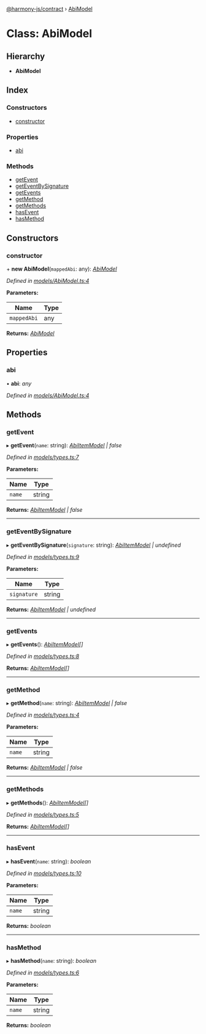 [@harmony-js/contract](../globals.md) › [AbiModel](abimodel.md)

# Class: AbiModel

## Hierarchy

* **AbiModel**

## Index

### Constructors

* [constructor](abimodel.md#constructor)

### Properties

* [abi](abimodel.md#abi)

### Methods

* [getEvent](abimodel.md#getevent)
* [getEventBySignature](abimodel.md#geteventbysignature)
* [getEvents](abimodel.md#getevents)
* [getMethod](abimodel.md#getmethod)
* [getMethods](abimodel.md#getmethods)
* [hasEvent](abimodel.md#hasevent)
* [hasMethod](abimodel.md#hasmethod)

## Constructors

###  constructor

\+ **new AbiModel**(`mappedAbi`: any): *[AbiModel](abimodel.md)*

*Defined in [models/AbiModel.ts:4](https://github.com/FireStack-Lab/Harmony-sdk-core/blob/1e63f5a/packages/harmony-contract/src/models/AbiModel.ts#L4)*

**Parameters:**

Name | Type |
------ | ------ |
`mappedAbi` | any |

**Returns:** *[AbiModel](abimodel.md)*

## Properties

###  abi

• **abi**: *any*

*Defined in [models/AbiModel.ts:4](https://github.com/FireStack-Lab/Harmony-sdk-core/blob/1e63f5a/packages/harmony-contract/src/models/AbiModel.ts#L4)*

## Methods

###  getEvent

▸ **getEvent**(`name`: string): *[AbiItemModel](../interfaces/abiitemmodel.md) | false*

*Defined in [models/types.ts:7](https://github.com/FireStack-Lab/Harmony-sdk-core/blob/1e63f5a/packages/harmony-contract/src/models/types.ts#L7)*

**Parameters:**

Name | Type |
------ | ------ |
`name` | string |

**Returns:** *[AbiItemModel](../interfaces/abiitemmodel.md) | false*

___

###  getEventBySignature

▸ **getEventBySignature**(`signature`: string): *[AbiItemModel](../interfaces/abiitemmodel.md) | undefined*

*Defined in [models/types.ts:9](https://github.com/FireStack-Lab/Harmony-sdk-core/blob/1e63f5a/packages/harmony-contract/src/models/types.ts#L9)*

**Parameters:**

Name | Type |
------ | ------ |
`signature` | string |

**Returns:** *[AbiItemModel](../interfaces/abiitemmodel.md) | undefined*

___

###  getEvents

▸ **getEvents**(): *[AbiItemModel](../interfaces/abiitemmodel.md)[]*

*Defined in [models/types.ts:8](https://github.com/FireStack-Lab/Harmony-sdk-core/blob/1e63f5a/packages/harmony-contract/src/models/types.ts#L8)*

**Returns:** *[AbiItemModel](../interfaces/abiitemmodel.md)[]*

___

###  getMethod

▸ **getMethod**(`name`: string): *[AbiItemModel](../interfaces/abiitemmodel.md) | false*

*Defined in [models/types.ts:4](https://github.com/FireStack-Lab/Harmony-sdk-core/blob/1e63f5a/packages/harmony-contract/src/models/types.ts#L4)*

**Parameters:**

Name | Type |
------ | ------ |
`name` | string |

**Returns:** *[AbiItemModel](../interfaces/abiitemmodel.md) | false*

___

###  getMethods

▸ **getMethods**(): *[AbiItemModel](../interfaces/abiitemmodel.md)[]*

*Defined in [models/types.ts:5](https://github.com/FireStack-Lab/Harmony-sdk-core/blob/1e63f5a/packages/harmony-contract/src/models/types.ts#L5)*

**Returns:** *[AbiItemModel](../interfaces/abiitemmodel.md)[]*

___

###  hasEvent

▸ **hasEvent**(`name`: string): *boolean*

*Defined in [models/types.ts:10](https://github.com/FireStack-Lab/Harmony-sdk-core/blob/1e63f5a/packages/harmony-contract/src/models/types.ts#L10)*

**Parameters:**

Name | Type |
------ | ------ |
`name` | string |

**Returns:** *boolean*

___

###  hasMethod

▸ **hasMethod**(`name`: string): *boolean*

*Defined in [models/types.ts:6](https://github.com/FireStack-Lab/Harmony-sdk-core/blob/1e63f5a/packages/harmony-contract/src/models/types.ts#L6)*

**Parameters:**

Name | Type |
------ | ------ |
`name` | string |

**Returns:** *boolean*
